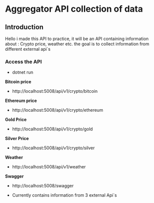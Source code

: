 # Aggregator API collection of data


## Introduction

Hello i made this API to practice, it will be an API containing information about : Crypto price, weather etc. the goal is to collect information from different external api`s



### Access the API
- dotnet run

**Bitcoin price**
- http://localhost:5008/api/v1/crypto/bitcoin

**Ethereum price**
- http://localhost:5008/api/v1/crypto/ethereum

**Gold Price**
- http://localhost:5008/api/v1/crypto/gold

**Silver Price**
- http://localhost:5008/api/v1/crypto/silver

**Weather**
- http://localhost:5008/api/v1/weather



**Swagger**
- http://localhost:5008/swagger


- Currently contains information from 3 external Api`s